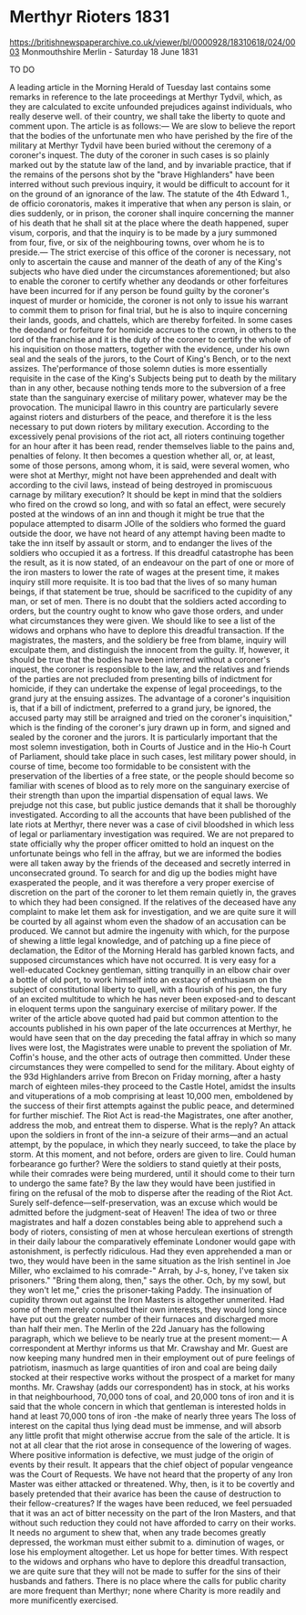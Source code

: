# Merthyr Rioters 1831

https://britishnewspaperarchive.co.uk/viewer/bl/0000928/18310618/024/0003
Monmouthshire Merlin - Saturday 18 June 1831

TO DO

A leading article in the Morning Herald of Tuesday last contains some remarks in reference to the late proceedings at Merthyr Tydvil, which, as they are calculated to excite unfounded prejudices against individuals, who really deserve well. of their country, we shall take the liberty to quote and comment upon. The article is as follows:— We are slow to believe the report that the bodies of the unfortunate men who have perished by the fire of the military at Merthyr Tydvil have been buried without the ceremony of a coroner's inquest. The duty of the coroner in such cases is so plainly marked out by the statute law of the land, and by invariable practice, that if the remains of the persons shot by the "brave Highlanders" have been interred without such previous inquiry, it would be difficult to account for it on the ground of an ignorance of the law. The statute of the 4th Edward 1., de officio coronatoris, makes it imperative that when any person is slain, or dies suddenly, or in prison, the coroner shall inquire concerning the manner of his death that he shall sit at the place where the death happened, super visum, corporis, and that the inquiry is to be made by a jury summoned from four, five, or six of the neighbouring towns, over whom he is to preside.— The strict exercise of this office of the coroner is necessary, not only to ascertain the cause and manner of the death of any of the King's subjects who have died under the circumstances aforementioned; but also to enable the coroner to certify whether any deodands or other forfeitures have been incurred for if any person be found guilty by the coroner's inquest of murder or homicide, the coroner is not only to issue his warrant to commit them to prison for final trial, but he is also to inquire concerning their lands, goods, and chattels, which are thereby forfeited. In some cases the deodand or forfeiture for homicide accrues to the crown, in others to the lord of the franchise and it is the duty of the coroner to certify the whole of his inquisition on those matters, together with the evidence, under his own seal and the seals of the jurors, to the Court of King's Bench, or to the next assizes. The'performance of those solemn duties is more essentially requisite in the case of the King's Subjects being put to death by the military than in any other, because nothing tends more to the subversion of a free state than the sanguinary exercise of military power, whatever may be the provocation. The municipal llawro in this country are particularly severe against rioters and disturbers of the peace, and therefore it is the less necessary to put down rioters by military execution. According to the excessively penal provisions of the riot act, all rioters continuing together for an hour after it has been read, render themselves liable to the pains and, penalties of felony. It then becomes a question whether all, or, at least, some of those persons, among whom, it is said, were several women, who were shot at Merthyr, might not have been apprehended and dealt with according to the civil laws, instead of being destroyed in promiscuous carnage by military execution? It should be kept in mind that the soldiers who fired on the crowd so long, and with so fatal an effect, were securely posted at the windows of an inn and though it might be true that the populace attempted to disarm JOlle of the soldiers who formed the guard outside the door, we have not heard of any attempt having been madte to take the inn itself by assault or storm, and to endanger the lives of the soldiers who occupied it as a fortress. If this dreadful catastrophe has been the result, as it is now stated, of an endeavour on the part of one or more of the iron masters to lower the rate of wages at the present time, it makes inquiry still more requisite. It is too bad that the lives of so many human beings, if that statement be true, should be sacrificed to the cupidity of any man, or set of men. There is no doubt that the soldiers acted according to orders, but the country ought to know who gave those orders, and under what circumstances they were given. We should like to see a list of the widows and orphans who have to deplore this dreadful transaction. If the magistrates, the masters, and the soldiery be free from blame, inquiry will exculpate them, and distinguish the innocent from the guilty. If, however, it should be true that the bodies have been interred without a coroner's inquest, the coroner is responsible to the law, and the relatives and friends of the parties are not precluded from presenting bills of indictment for homicide, if they can undertake the expense of legal proceedings, to the grand jury at the ensuing assizes. The advantage of a coroner's inquisition is, that if a bill of indictment, preferred to a grand jury, be ignored, the accused party may still be arraigned and tried on the coroner's inquisition," which is the finding of the coroner's jury drawn up in form, and signed and sealed by the coroner and the jurors. It is particularly important that the most solemn investigation, both in Courts of Justice and in the Hio-h Court of Parliament, should take place in such cases, lest military power should, in course of time, become too formidable to be consistent with the preservation of the liberties of a free state, or the people should become so familiar with scenes of blood as to rely more on the sanguinary exercise of their strength than upon the impartial dispensation of equal laws. We prejudge not this case, but public justice demands that it shall be thoroughly investigated. According to all the accounts that have been published of the late riots at Merthyr, there never was a case of civil bloodshed in which less of legal or parliamentary investigation was required. We are not prepared to state officially why the proper officer omitted to hold an inquest on the unfortunate beings who fell in the affray, but we are informed the bodies were all taken away by the friends of the deceased and secretly interred in unconsecrated ground. To search for and dig up the bodies might have exasperated the people, and it was therefore a very proper exercise of discretion on the part of the coroner to let them remain quietly in, the graves to which they had been consigned. If the relatives of the deceased have any complaint to make let them ask for investigation, and we are quite sure it will be courted by all against whom even the shadow of an accusation can be produced. We cannot but admire the ingenuity with which, for the purpose of shewing a little legal knowledge, and of patching up a fine piece of declamation, the Editor of the Morning Herald has garbled known facts, and supposed circumstances which have not occurred. It is very easy for a well-educated Cockney gentleman, sitting tranquilly in an elbow chair over a bottle of old port, to work himself into an exstacy of enthusiasm on the subject of constitutional liberty to quell, with a flourish of his pen, the fury of an excited multitude to which he has never been exposed-and to descant in eloquent terms upon the sanguinary exercise of military power. If the writer of the article above quoted had paid but common attention to the accounts published in his own paper of the late occurrences at Merthyr, he would have seen that on the day preceding the fatal affray in which so many lives were lost, the Magistrates were unable to prevent the spoliation of Mr. Coffin's house, and the other acts of outrage then committed. Under these circumstances they were compelled to send for the military. About eighty of the 93d Highlanders arrive from Brecon on Friday morning, after a hasty march of eighteen miles-they proceed to the Castle Hotel, amidst the insults and vituperations of a mob comprising at least 10,000 men, emboldened by the success of their first attempts against the public peace, and determined for further mischief. The Riot Act is read-the Magistrates, one after another, address the mob, and entreat them to disperse. What is the reply? An attack upon the soldiers in front of the inn-a seizure of their arms—and an actual attempt, by the populace, in which they nearly succeed, to take the place by storm. At this moment, and not before, orders are given to lire. Could human forbearance go further? Were the soldiers to stand quietly at their posts, while their comrades were being murdered, until it should come to their turn to undergo the same fate? By the law they would have been justified in firing on the refusal of the mob to disperse after the reading of the Riot Act. Surely self-defence—self-preservation, was an excuse which would be admitted before the judgment-seat of Heaven! The idea of two or three magistrates and half a dozen constables being able to apprehend such a body of rioters, consisting of men at whose herculean exertions of strength in their daily labour the comparatively effeminate Londoner would gape with astonishment, is perfectly ridiculous. Had they even apprehended a man or two, they would have been in the same situation as the Irish sentinel in Joe Miller, who exclaimed to his comrade-" Arrah, by J-s, honey, I've taken six prisoners." "Bring them along, then," says the other. Och, by my sowl, but they won't let me," cries the prisoner-taking Paddy. The insinuation of cupidity thrown out against the Iron Masters is altogether unmerited. Had some of them merely consulted their own interests, they would long since have put out the greater number of their furnaces and discharged more than half their men. The Merlin of the 22d January has the following paragraph, which we believe to be nearly true at the present moment:— A correspondent at Merthyr informs us that Mr. Crawshay and Mr. Guest are now keeping many hundred men in their employment out of pure feelings of patriotism, inasmuch as large quantities of iron and coal are being daily stocked at their respective works without the prospect of a market for many months. Mr. Crawshay (adds our correspondent) has in stock, at his works in that neighbourhood, 70,000 tons of coal, and 20,000 tons of iron and it is said that the whole concern in which that gentleman is interested holds in hand at least 70,000 tons of iron -the make of nearly three years The loss of interest on the capital thus lying dead must be immense, and will absorb any little profit that might otherwise accrue from the sale of the article. It is not at all clear that the riot arose in consequence of the lowering of wages. Where positive information is defective, we must judge of the origin of events by their result. It appears that the chief object of popular vengeance was the Court of Requests. We have not heard that the property of any Iron Master was either attacked or threatened. Why, then, is it to be covertly and basely pretended that their avarice has been the cause of destruction to their fellow-creatures? If the wages have been reduced, we feel persuaded that it was an act of bitter necessity on the part of the Iron Masters, and that without such reduction they could not have afforded to carry on their works. It needs no argument to shew that, when any trade becomes greatly depressed, the workman must either submit to a. diminution of wages, or lose his employment altogether. Let us hope for better times. With respect to the widows and orphans who have to deplore this dreadful transaction, we are quite sure that they will not be made to suffer for the sins of their husbands and fathers. There is no place where the calls for public charity are more frequent than Merthyr; none where Charity is more readily and more munificently exercised. 